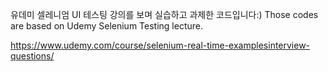 유데미 셀레니엄 UI 테스팅 강의를 보며 실습하고 과제한 코드입니다:)
Those codes are based on Udemy Selenium Testing lecture.

https://www.udemy.com/course/selenium-real-time-examplesinterview-questions/
